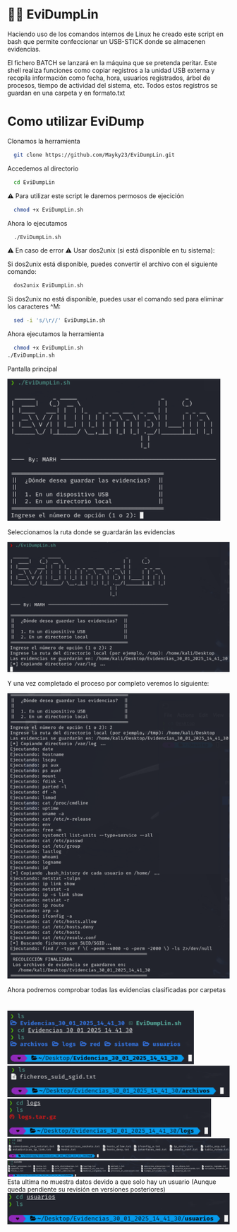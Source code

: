 # 🔎💾 EviDumpLin

Haciendo uso de los comandos internos de Linux he creado este script en bash que permite confeccionar un USB-STICK donde se almacenen evidencias.

El fichero BATCH se lanzará en la máquina que se pretenda peritar. Este shell realiza funciones como copiar registros a la unidad USB externa y recopila información como fecha, hora, usuarios registrados, árbol de procesos, tiempo de actividad del sistema, etc. Todos estos registros se guardan en una carpeta y en formato.txt



# Como utilizar EviDump 

Clonamos la herramienta
```bash
  git clone https://github.com/Mayky23/EviDumpLin.git
```

Accedemos al directorio
```bash
  cd EviDumpLin
```

⚠️ Para utilizar este script le daremos permosos de ejecición

```bash
  chmod +x EviDumpLin.sh
```
Ahora lo ejecutamos 

```bash
  ./EviDumpLin.sh
```

⚠️ En caso de error ⚠️
Usar dos2unix (si está disponible en tu sistema):

Si dos2unix está disponible, puedes convertir el archivo con el siguiente comando:
```bash
  dos2unix EviDumpLin.sh
```
Si dos2unix no está disponible, puedes usar el comando sed para eliminar los caracteres ^M:
```bash
  sed -i 's/\r//' EviDumpLin.sh
```
Ahora ejecutamos la herramienta
```bash
  chmod +x EviDumpLin.sh
./EviDumpLin.sh
```

Pantalla principal

![Pantalla principal de la herramienta](img/img1.png)

Seleccionamos la ruta donde se guardarán las evidencias

![Comienzan a generarse las evidencias](img/img2.png)

Y una vez completado el proceso por completo veremos lo siguiente: 
 
![Finalización del proceso](img/img3.png)

Ahora podremos comprobar todas las evidencias clasificadas por carpetas 
#
![Evidencias](img/img4.png)
![Evidencias](img/img5.png)
![Evidencias](img/img6.png)
![Evidencias](img/img7.png)
![Evidencias](img/img8.png)
Esta ultima no muestra datos devido a que solo hay un usuario (Aunque queda pendiente su revisión en versiones posteriores)
![Evidencias](img/img9.png)

